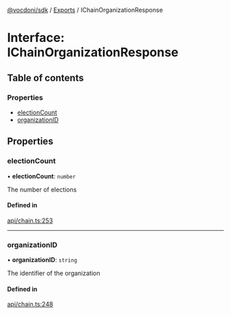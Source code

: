 [@vocdoni/sdk](/sdk) / [Exports](../modules.md) / IChainOrganizationResponse

# Interface: IChainOrganizationResponse

## Table of contents

### Properties

- [electionCount](IChainOrganizationResponse.md#electioncount)
- [organizationID](IChainOrganizationResponse.md#organizationid)

## Properties

### electionCount

• **electionCount**: `number`

The number of elections

#### Defined in

[api/chain.ts:253](https://github.com/vocdoni/vocdoni-sdk/blob/2c8c18a/src/api/chain.ts#L253)

___

### organizationID

• **organizationID**: `string`

The identifier of the organization

#### Defined in

[api/chain.ts:248](https://github.com/vocdoni/vocdoni-sdk/blob/2c8c18a/src/api/chain.ts#L248)
